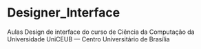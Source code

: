# Designer_Interface
Aulas Design de interface do curso de Ciência da Computação da Universidade UniCEUB — Centro Universitário de Brasília
